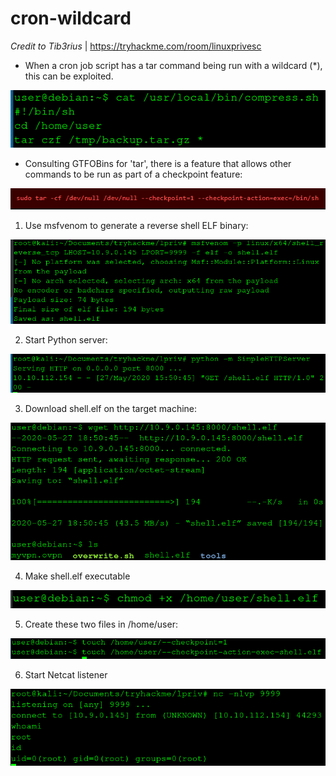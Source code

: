# cron-wildcard

*Credit to Tib3rius* | https://tryhackme.com/room/linuxprivesc

* When a cron job script has a tar command being run with a wildcard (\*), this can be exploited.

[![Image of compress](https://github.com/kam1n0/cron-wildcard/blob/master/tmp_upload/compress.png)](#)

* Consulting GTFOBins for 'tar', there is a feature that allows other commands to be run as part of a checkpoint feature:

[![Image of gtfobins](https://github.com/kam1n0/cron-wildcard/blob/master/tmp_upload/gtfobins.png)](#)

1) Use msfvenom to generate a reverse shell ELF binary:

[![Image of msfvenom](https://github.com/kam1n0/cron-wildcard/blob/master/tmp_upload/msfvenom.png)](#)

2) Start Python server:

[![Image of pyserver](https://github.com/kam1n0/cron-wildcard/blob/master/tmp_upload/pyserver.png)](#)

3) Download shell.elf on the target machine:

[![Image of wget](https://github.com/kam1n0/cron-wildcard/blob/master/tmp_upload/wget.png)](#)

4) Make shell.elf executable

[![Image of chmod](https://github.com/kam1n0/cron-wildcard/blob/master/tmp_upload/chmod.png)](#)

5) Create these two files in /home/user:

[![Image of checkpoint](https://github.com/kam1n0/cron-wildcard/blob/master/tmp_upload/checkpoint.png)](#)

6) Start Netcat listener

[![Image of nc_nlvp](https://github.com/kam1n0/cron-wildcard/blob/master/tmp_upload/nc_nlvp.png)](#)
